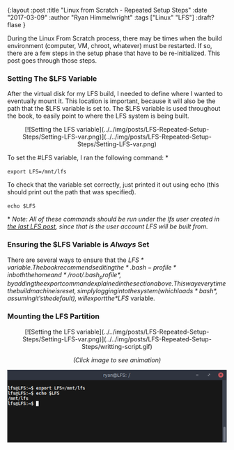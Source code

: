 {:layout :post
:title  "Linux from Scratch - Repeated Setup Steps"
:date "2017-03-09"
:author "Ryan Himmelwright"
:tags ["Linux" "LFS"]
:draft? flase
}

During the Linux From Scratch process, there may be times when the build environment (computer, VM, chroot, whatever) must be restarted. If so, there are a few steps in the setup phase that have to be re-initialized. This post goes through those steps.

<!-- more -->


### Setting The $LFS Variable
After the virtual disk for my LFS build, I needed to define where I wanted to eventually mount it. This location is important, because it will also be the path that the $LFS variable is set to. The $LFS variable is used throughout the book, to easily point to where the LFS system is being built.

<center>[![Setting the LFS variable](../../img/posts/LFS-Repeated-Setup-Steps/Setting-LFS-var.png)](../../img/posts/LFS-Repeated-Setup-Steps/Setting-LFS-var.png)</center>

To set the #LFS variable, I ran the following command: *

`export LFS=/mnt/lfs`

To check that the variable set correctly, just printed it out using echo (this should print out the path that was specified).

`echo $LFS`


\* *Note: All of these commands should be run under the lfs user created in [the last LFS post](../LFS-Getting-Started/), since that is the user account LFS will be built from.*

### Ensuring the $LFS Variable is *Always* Set
There are several ways to ensure that the *$LFS* variable. The book recommends editing the *.bash-profile* in both the home and */root/.bash_profile*, by adding the export command explained in the section above. This way every time the build machine is reset, simply logging into the system (which loads *bash*, assuming it's the default), will export the *$LFS* variable.

### Mounting the LFS Partition

<center>[![Setting the LFS variable](../../img/posts/LFS-Repeated-Setup-Steps/Setting-LFS-var.png)](../../img/posts/LFS-Repeated-Setup-Steps/writting-script.gif)

*(Click image to see animation)*



<img src="../../img/posts/LFS-Repeated-Setup-Steps/Setting-LFS-var.png" name="pic" onclick="swap()"> 

</center>